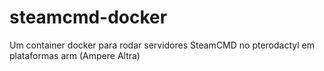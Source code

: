# steamcmd-docker
Um container docker para rodar servidores SteamCMD no pterodactyl em plataformas arm (Ampere Altra)
